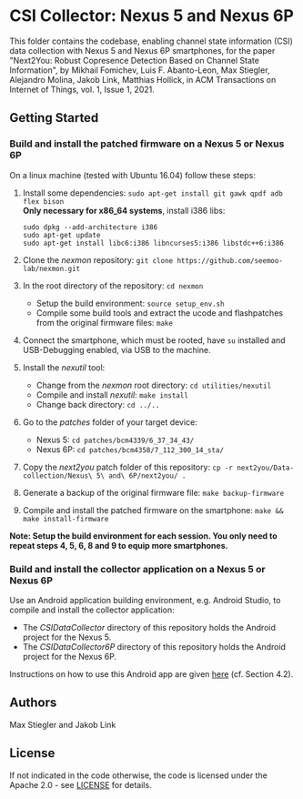 # CSI Collector: Nexus 5 and Nexus 6P

This folder contains the codebase, enabling channel state information (CSI) data collection with Nexus 5 and Nexus 6P smartphones,  for the paper "Next2You: Robust Copresence Detection Based on Channel State Information", by Mikhail Fomichev, Luis F. Abanto-Leon, Max Stiegler, Alejandro Molina, Jakob Link, Matthias Hollick, in ACM Transactions on Internet of Things, vol. 1, Issue 1, 2021.

## Getting Started

### Build and install the patched firmware on a Nexus 5 or Nexus 6P
On a linux machine (tested with Ubuntu 16.04) follow these steps:

1. Install some dependencies: `sudo apt-get install git gawk qpdf adb flex bison`  
**Only necessary for x86_64 systems**, install i386 libs:

    ```
    sudo dpkg --add-architecture i386
    sudo apt-get update
    sudo apt-get install libc6:i386 libncurses5:i386 libstdc++6:i386
    ```

2. Clone the _nexmon_ repository: `git clone https://github.com/seemoo-lab/nexmon.git`

3. In the root directory of the repository: `cd nexmon`
    * Setup the build environment: `source setup_env.sh`
    * Compile some build tools and extract the ucode and flashpatches from the original firmware files: `make` 

4. Connect the smartphone, which must be rooted, have `su` installed and USB-Debugging enabled, via USB to the machine.

5. Install the _nexutil_ tool:
    * Change from the _nexmon_ root directory: `cd utilities/nexutil`
    * Compile and install _nexutil_: `make install`
    * Change back directory: `cd ../..`

6. Go to the *patches* folder of your target device:
    * Nexus 5: `cd patches/bcm4339/6_37_34_43/`
    * Nexus 6P: `cd patches/bcm4358/7_112_300_14_sta/`

7. Copy the _next2you_ patch folder of this repository: `cp -r next2you/Data-collection/Nexus\ 5\ and\ 6P/next2you/ .`

8. Generate a backup of the original firmware file: `make backup-firmware`

9. Compile and install the patched firmware on the smartphone: `make && make install-firmware`

**Note: Setup the build environment for each session. You only need to repeat steps 4, 5, 6, 8 and 9 to equip more smartphones.**

### Build and install the collector application on a Nexus 5 or Nexus 6P

Use an Android application building environment, e.g. Android Studio, to compile and install the collector application:

* The _CSIDataCollector_ directory of this repository holds the Android project for the Nexus 5.
* The _CSIDataCollector6P_ directory of this repository holds the Android project for the Nexus 6P.

Instructions on how to use this Android app are given [here](https://github.com/seemoo-lab/next2you/blob/main/Data-collection/implementation_details.pdf) (cf. Section 4.2).

## Authors

Max Stiegler and Jakob Link


## License

If not indicated in the code otherwise, the code is licensed under the Apache 2.0 - see [LICENSE](https://github.com/seemoo-lab/next2you/blob/main/LICENSE) for details.
